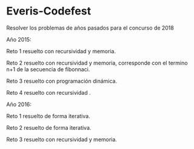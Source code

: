﻿# Everis-Codefest
Resolver los problemas de años pasados para el concurso de 2018


Año 2015:

Reto 1 resuelto con recursividad y memoria.

Reto 2 resuelto con recursividad y memoria, corresponde con el termino n+1 de la secuencia de fibonnaci.

Reto 3 resuelto con programación dinámica.

Reto 4 resuelto con recursividad .

Año 2016:

Reto 1 resuelto de forma iterativa.

Reto 2 resuelto de forma iterativa.

Reto 3 resuelto con recursividad y memoria.